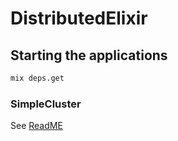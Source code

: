 # DistributedElixir

## Starting the applications

```bash
mix deps.get
```

### SimpleCluster

See [ReadME](./apps/simple_cluster.README.md)
